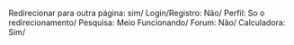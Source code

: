 Redirecionar para outra página: sim/
Login/Registro: Não/
Perfil: So o redirecionamento/
Pesquisa: Meio Funcionando/
Forum: Não/
Calculadora: Sim/

